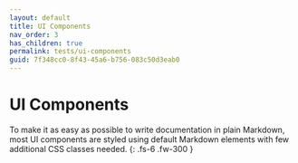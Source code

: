 ```yaml
---
layout: default
title: UI Components
nav_order: 3
has_children: true
permalink: tests/ui-components
guid: 7f348cc0-8f43-45a6-b756-083c50d3eab0
---
```


# UI Components

To make it as easy as possible to write documentation in plain Markdown, most UI components are styled using default Markdown elements with few additional CSS classes needed.
{: .fs-6 .fw-300 }
